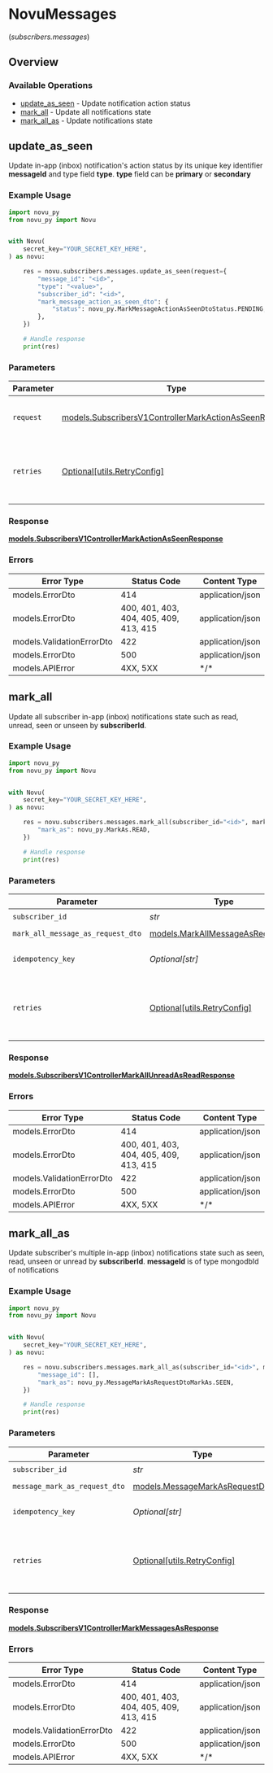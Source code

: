# NovuMessages
(*subscribers.messages*)

## Overview

### Available Operations

* [update_as_seen](#update_as_seen) - Update notification action status
* [mark_all](#mark_all) - Update all notifications state
* [mark_all_as](#mark_all_as) - Update notifications state

## update_as_seen

Update in-app (inbox) notification's action status by its unique key identifier **messageId** and type field **type**. 
      **type** field can be **primary** or **secondary**

### Example Usage

```python
import novu_py
from novu_py import Novu


with Novu(
    secret_key="YOUR_SECRET_KEY_HERE",
) as novu:

    res = novu.subscribers.messages.update_as_seen(request={
        "message_id": "<id>",
        "type": "<value>",
        "subscriber_id": "<id>",
        "mark_message_action_as_seen_dto": {
            "status": novu_py.MarkMessageActionAsSeenDtoStatus.PENDING,
        },
    })

    # Handle response
    print(res)

```

### Parameters

| Parameter                                                                                                               | Type                                                                                                                    | Required                                                                                                                | Description                                                                                                             |
| ----------------------------------------------------------------------------------------------------------------------- | ----------------------------------------------------------------------------------------------------------------------- | ----------------------------------------------------------------------------------------------------------------------- | ----------------------------------------------------------------------------------------------------------------------- |
| `request`                                                                                                               | [models.SubscribersV1ControllerMarkActionAsSeenRequest](../../models/subscribersv1controllermarkactionasseenrequest.md) | :heavy_check_mark:                                                                                                      | The request object to use for the request.                                                                              |
| `retries`                                                                                                               | [Optional[utils.RetryConfig]](../../models/utils/retryconfig.md)                                                        | :heavy_minus_sign:                                                                                                      | Configuration to override the default retry behavior of the client.                                                     |

### Response

**[models.SubscribersV1ControllerMarkActionAsSeenResponse](../../models/subscribersv1controllermarkactionasseenresponse.md)**

### Errors

| Error Type                             | Status Code                            | Content Type                           |
| -------------------------------------- | -------------------------------------- | -------------------------------------- |
| models.ErrorDto                        | 414                                    | application/json                       |
| models.ErrorDto                        | 400, 401, 403, 404, 405, 409, 413, 415 | application/json                       |
| models.ValidationErrorDto              | 422                                    | application/json                       |
| models.ErrorDto                        | 500                                    | application/json                       |
| models.APIError                        | 4XX, 5XX                               | \*/\*                                  |

## mark_all

Update all subscriber in-app (inbox) notifications state such as read, unread, seen or unseen by **subscriberId**.

### Example Usage

```python
import novu_py
from novu_py import Novu


with Novu(
    secret_key="YOUR_SECRET_KEY_HERE",
) as novu:

    res = novu.subscribers.messages.mark_all(subscriber_id="<id>", mark_all_message_as_request_dto={
        "mark_as": novu_py.MarkAs.READ,
    })

    # Handle response
    print(res)

```

### Parameters

| Parameter                                                                       | Type                                                                            | Required                                                                        | Description                                                                     |
| ------------------------------------------------------------------------------- | ------------------------------------------------------------------------------- | ------------------------------------------------------------------------------- | ------------------------------------------------------------------------------- |
| `subscriber_id`                                                                 | *str*                                                                           | :heavy_check_mark:                                                              | N/A                                                                             |
| `mark_all_message_as_request_dto`                                               | [models.MarkAllMessageAsRequestDto](../../models/markallmessageasrequestdto.md) | :heavy_check_mark:                                                              | N/A                                                                             |
| `idempotency_key`                                                               | *Optional[str]*                                                                 | :heavy_minus_sign:                                                              | A header for idempotency purposes                                               |
| `retries`                                                                       | [Optional[utils.RetryConfig]](../../models/utils/retryconfig.md)                | :heavy_minus_sign:                                                              | Configuration to override the default retry behavior of the client.             |

### Response

**[models.SubscribersV1ControllerMarkAllUnreadAsReadResponse](../../models/subscribersv1controllermarkallunreadasreadresponse.md)**

### Errors

| Error Type                             | Status Code                            | Content Type                           |
| -------------------------------------- | -------------------------------------- | -------------------------------------- |
| models.ErrorDto                        | 414                                    | application/json                       |
| models.ErrorDto                        | 400, 401, 403, 404, 405, 409, 413, 415 | application/json                       |
| models.ValidationErrorDto              | 422                                    | application/json                       |
| models.ErrorDto                        | 500                                    | application/json                       |
| models.APIError                        | 4XX, 5XX                               | \*/\*                                  |

## mark_all_as

Update subscriber's multiple in-app (inbox) notifications state such as seen, read, unseen or unread by **subscriberId**. 
      **messageId** is of type mongodbId of notifications

### Example Usage

```python
import novu_py
from novu_py import Novu


with Novu(
    secret_key="YOUR_SECRET_KEY_HERE",
) as novu:

    res = novu.subscribers.messages.mark_all_as(subscriber_id="<id>", message_mark_as_request_dto={
        "message_id": [],
        "mark_as": novu_py.MessageMarkAsRequestDtoMarkAs.SEEN,
    })

    # Handle response
    print(res)

```

### Parameters

| Parameter                                                                 | Type                                                                      | Required                                                                  | Description                                                               |
| ------------------------------------------------------------------------- | ------------------------------------------------------------------------- | ------------------------------------------------------------------------- | ------------------------------------------------------------------------- |
| `subscriber_id`                                                           | *str*                                                                     | :heavy_check_mark:                                                        | N/A                                                                       |
| `message_mark_as_request_dto`                                             | [models.MessageMarkAsRequestDto](../../models/messagemarkasrequestdto.md) | :heavy_check_mark:                                                        | N/A                                                                       |
| `idempotency_key`                                                         | *Optional[str]*                                                           | :heavy_minus_sign:                                                        | A header for idempotency purposes                                         |
| `retries`                                                                 | [Optional[utils.RetryConfig]](../../models/utils/retryconfig.md)          | :heavy_minus_sign:                                                        | Configuration to override the default retry behavior of the client.       |

### Response

**[models.SubscribersV1ControllerMarkMessagesAsResponse](../../models/subscribersv1controllermarkmessagesasresponse.md)**

### Errors

| Error Type                             | Status Code                            | Content Type                           |
| -------------------------------------- | -------------------------------------- | -------------------------------------- |
| models.ErrorDto                        | 414                                    | application/json                       |
| models.ErrorDto                        | 400, 401, 403, 404, 405, 409, 413, 415 | application/json                       |
| models.ValidationErrorDto              | 422                                    | application/json                       |
| models.ErrorDto                        | 500                                    | application/json                       |
| models.APIError                        | 4XX, 5XX                               | \*/\*                                  |